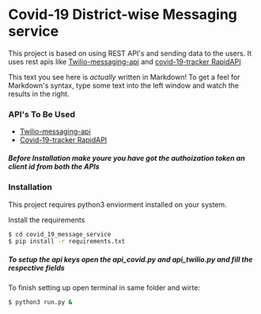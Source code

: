 # Covid-19 District-wise Messaging service

This project is based on using REST API's and sending data to the users.
It uses rest apis like [Twilio-messaging-api](https://www.twilio.com/) and [covid-19-tracker RapidAPI](https://rapidapi.com/spamakashrajtech/api/corona-virus-world-and-india-data/)



This text you see here is *actually* written in Markdown! To get a feel for Markdown's syntax, type some text into the left window and watch the results in the right.

### API's To Be Used
* [Twilio-messaging-api](https://www.twilio.com/)
* [Covid-19-tracker RapidAPI](https://rapidapi.com/spamakashrajtech/api/corona-virus-world-and-india-data/)

##### Before Installation make youre you have got the authoization token an client id from both the APIs
###

### Installation

This project requires python3 enviorment installed on your system.

Install the requirements

```sh
$ cd covid_19_message_service
$ pip install -r requirements.txt
```
##### To setup the api keys open the api_covid.py and api_twilio.py and fill the respective fields
To finish setting up open terminal in same folder and wirte:
```sh
$ python3 run.py &
```

###



